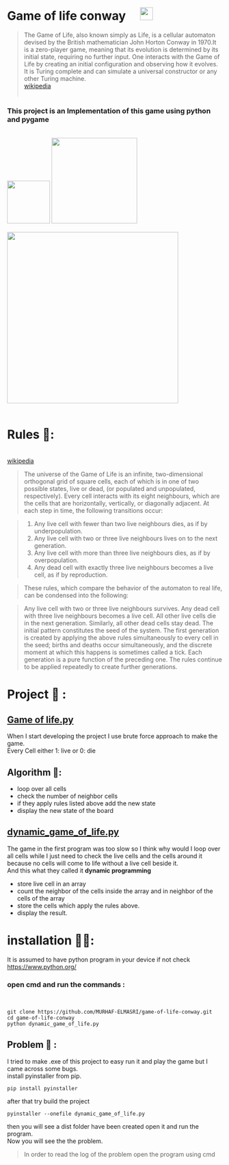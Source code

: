 # Game of life **conway** &nbsp;&nbsp;&nbsp; <img src="https://apprecs.org/gp/images/app-icons/300/30/com.gaurav.gameoflife.jpg" width='30'>

> The Game of Life, also known simply as Life, is a cellular automaton devised by the British mathematician John Horton Conway in 1970.It is a zero-player game, meaning that its evolution is determined by its initial state, requiring no further input. One interacts with the Game of Life by creating an initial configuration and observing how it evolves. It is Turing complete and can simulate a universal constructor or any other Turing machine.<br>[wikipedia](https://en.wikipedia.org/wiki/Conway%27s_Game_of_Life)<br>
> <br>

### This project is an Implementation of this game using **python** and **pygame**<br>
<br>
<img src="https://cdn3.iconfinder.com/data/icons/logos-and-brands-adobe/512/267_Python-512.png" width='100'> <img src="https://upload.wikimedia.org/wikipedia/commons/a/a9/Pygame_logo.gif" width='200'>
<br>
<br>
<img src="./20210526_150551.gif" width="400">
<br>
<br>

# Rules 📏:

<br>[wikipedia](https://en.wikipedia.org/wiki/Conway%27s_Game_of_Life)<br>

> The universe of the Game of Life is an infinite, two-dimensional orthogonal grid of square cells, each of which is in one of two possible states, live or dead, (or populated and unpopulated, respectively). Every cell interacts with its eight neighbours, which are the cells that are horizontally, vertically, or diagonally adjacent. At each step in time, the following transitions occur:

> 1.  Any live cell with fewer than two live neighbours dies, as if by underpopulation.
> 2.  Any live cell with two or three live neighbours lives on to the next generation.
> 3.  Any live cell with more than three live neighbours dies, as if by overpopulation.
> 4.  Any dead cell with exactly three live neighbours becomes a live cell, as if by reproduction.

> These rules, which compare the behavior of the automaton to real life, can be condensed into the following:

> Any live cell with two or three live neighbours survives.
> Any dead cell with three live neighbours becomes a live cell.
> All other live cells die in the next generation. Similarly, all other dead cells stay dead.
> The initial pattern constitutes the seed of the system. The first generation is created by applying the above rules simultaneously to every cell in the seed; births and deaths occur simultaneously, and the discrete moment at which this happens is sometimes called a tick. Each generation is a pure function of the preceding one. The rules continue to be applied repeatedly to create further generations.

# Project 📃 :

## [Game of life.py]('./Game&#32;of&#32;life.py')

When I start developing the project I use brute force approach to make the game.<br>
Every Cell either 1: live or 0: die

## Algorithm 🧠:

-   loop over all cells
-   check the number of neighbor cells
-   if they apply rules listed above add the new state
-   display the new state of the board

## [dynamic_game_of_life.py]("./dynamic_game_of_life.py")

The game in the first program was too slow so I think why would I loop over all cells while I just need to check the live cells and the cells around it because no cells will come to life without a live cell beside it.<br>
And this what they called it **dynamic programming**

* store live cell in an array
* count the neighbor of the cells inside the array and in neighbor of the cells of the array
* store the cells which apply the rules above.
* display the result.

# installation 👷‍♂️:
It is assumed to have python program in your device if not check https://www.python.org/<br>
### open **cmd** and run the commands : 
<br>

    git clone https://github.com/MURHAF-ELMASRI/game-of-life-conway.git
    cd game-of-life-conway
    python dynamic_game_of_life.py

## Problem 🐛 :
I tried to make .exe of this project to easy run it and play the game but I came across some bugs.
<br>
install pyinstaller from pip.

    pip install pyinstaller

after that try build the project

    pyinstaller --onefile dynamic_game_of_life.py

then you will see a dist folder have been created
open it and run the program.
<br>
Now you will see the the problem.

> In order to read the log of the problem open the program using cmd
